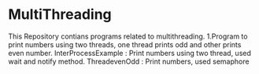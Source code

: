 # MultiThreading
This Repository contians programs related to multithreading.
1.Program to print numbers using two threads, one thread prints odd and other prints even number.
  InterProcessExample : Print numbers using two thread, used wait and notify method.
  ThreadevenOdd : Print numbers,  used semaphore

